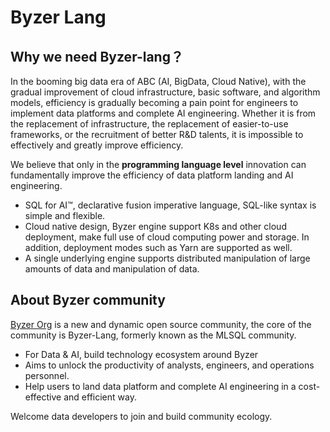 # Byzer Lang


## Why we need Byzer-lang？ 

In the booming big data era of ABC (AI, BigData, Cloud Native), with the gradual improvement of cloud infrastructure, basic software, and algorithm models, efficiency is gradually becoming a pain point for engineers to implement data platforms and complete AI engineering. Whether it is from the replacement of infrastructure, the replacement of easier-to-use frameworks, or the recruitment of better R&D talents, it is impossible to effectively and greatly improve efficiency.

We believe that only in the **programming language level** innovation can fundamentally improve the efficiency of data platform landing and AI engineering.

- SQL for AI™️, declarative fusion imperative language, SQL-like syntax is simple and flexible. 
- Cloud native design, Byzer engine support K8s and other cloud deployment, make full use of cloud computing power and storage. In addition, deployment modes such as Yarn are supported as well.
- A single underlying engine supports distributed manipulation of large amounts of data and manipulation of data.

## About Byzer community

[Byzer Org](https://github.com/byzer-org) is a new and dynamic open source community, the core of the community is Byzer-Lang, formerly known as the MLSQL community.
* For Data & AI, build technology ecosystem around Byzer
* Aims to unlock the productivity of analysts, engineers, and operations personnel.
* Help users to land data platform and complete AI engineering in a cost-effective and efficient way.

Welcome data developers to join and build community ecology.